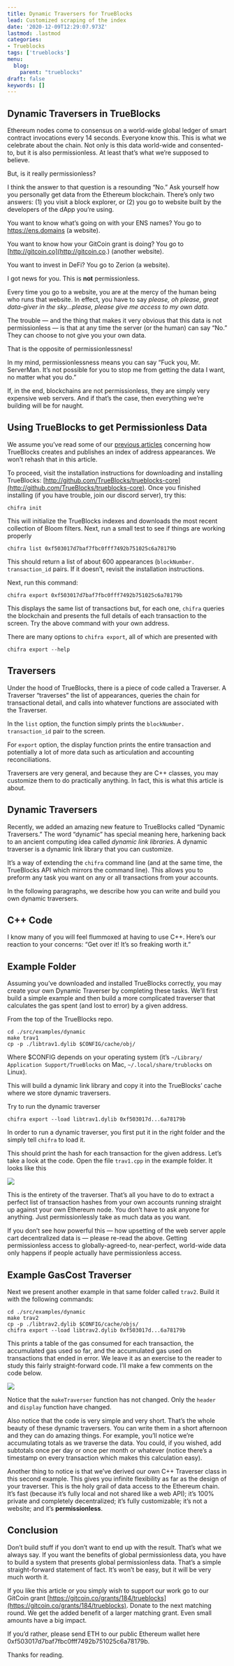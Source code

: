 ```yaml
---
title: Dynamic Traversers for TrueBlocks
lead: Customized scraping of the index
date: '2020-12-09T12:29:07.973Z'
lastmod: .lastmod
categories:
- Trueblocks
tags: ['trueblocks']
menu:
  blog:
    parent: "trueblocks"
draft: false
keywords: []
---
```


## Dynamic Traversers in TrueBlocks

Ethereum nodes come to consensus on a world-wide global ledger of smart contract invocations every 14 seconds.
Everyone know this. This is what we celebrate about the chain. Not only is this data world-wide and consented-to,
but it is also permissionless. At least that’s what we’re supposed to believe.

But, is it really permissionless?

I think the answer to that question is a resounding “No.” Ask yourself how you personally get data from the
Ethereum blockchain. There’s only two answers: (1) you visit a block explorer, or (2) you go to website built
by the developers of the dApp you’re using.

You want to know what’s going on with your ENS names? You go to https://ens.domains (a website).

You want to know how your GitCoin grant is doing? You go to [http://gitcoin.co](http://gitcoin.co.) (another website).

You want to invest in DeFi? You go to Zerion (a website).

I got news for you. This is **not** permissionless.

Every time you go to a website, you are at the mercy of the human being who runs that website. In effect, you have
to say _please, oh please, great data-giver in the sky…please, please give me access to my own data._

The trouble — and the thing that makes it very obvious that this data is not permissionless — is that at any time
the server (or the human) can say “No.” They can choose to not give you your own data.

That is the opposite of permissionlessness!

In my mind, permissionlessness means you can say “Fuck you, Mr. ServerMan. It’s not possible for you to stop me from
getting the data I want, no matter what you do.”

If, in the end, blockchains are not permissionless, they are simply very expensive web servers. And if that’s the case,
then everything we’re building will be for naught.

## Using TrueBlocks to get Permissionless Data

We assume you’ve read some of our [previous articles](/blog) concerning how TrueBlocks
creates and publishes an index of address appearances. We won’t rehash that in this article.

To proceed, visit the installation instructions for downloading and installing TrueBlocks: [http://github.com/TrueBlocks/trueblocks-core](http://github.com/TrueBlocks/trueblocks-core).
Once you finished installing (if you have trouble, join our discord server), try this:

```[shell]
chifra init
```

This will initialize the TrueBlocks indexes and downloads the most recent collection of Bloom filters. Next, run
a small test to see if things are working properly

```[shell]
chifra list 0xf503017d7baf7fbc0fff7492b751025c6a78179b
```

This should return a list of about 600 appearances (`blockNumber. transaction_id` pairs. If it doesn’t, revisit the installation instructions.

Next, run this command:

```[shell]
chifra export 0xf503017d7baf7fbc0fff7492b751025c6a78179b
```

This displays the same list of transactions but, for each one, `chifra` queries the blockchain and presents the full details of each transaction to the screen. Try the above command with your own address.

There are many options to `chifra export`, all of which are presented with

```[shell]
chifra export --help
```

## Traversers

Under the hood of TrueBlocks, there is a piece of code called a Traverser. A Traverser “traverses” the list of appearances, queries the chain for transactional detail, and calls into whatever functions are associated with the Traverser.

In the `list` option, the function simply prints the `blockNumber. transaction_id` pair to the screen.

For `export` option, the display function prints the entire transaction and potentially a lot of more data such as articulation and accounting reconciliations.

Traversers are very general, and because they are C++ classes, you may customize them to do practically anything. In fact, this is what this article is about.

## Dynamic Traversers

Recently, we added an amazing new feature to TrueBlocks called “Dynamic Traversers.” The word “dynamic” has special meaning here, harkening back to an ancient computing idea called _dynamic link libraries_. A dynamic traverser is a dynamic link library that you can customize.

It’s a way of extending the `chifra` command line (and at the same time, the TrueBlocks API which mirrors the command line). This allows you to preform any task you want on any or all transactions from your accounts.

In the following paragraphs, we describe how you can write and build you own dynamic traversers.

## C++ Code

I know many of you will feel flummoxed at having to use C++. Here’s our reaction to your concerns: “Get over it! It’s so freaking worth it.”

## Example Folder

Assuming you’ve downloaded and installed TrueBlocks correctly, you may create your own Dynamic Traverser by completing these tasks. We’ll first build a simple example and then build a more complicated traverser that calculates the gas spent (and lost to error) by a given address.

From the top of the TrueBlocks repo.

```[shell]
cd ./src/examples/dynamic  
make trav1  
cp -p ./libtrav1.dylib $CONFIG/cache/obj/
```

Where $CONFIG depends on your operating system (it’s `~/Library/ Application Support/TrueBlocks` on Mac, `~/.local/share/trublocks` on Linux).

This will build a dynamic link library and copy it into the TrueBlocks’ cache where we store dynamic traversers.

Try to run the dynamic traverser

```[shell]
chifra export --load libtrav1.dylib 0xf503017d...6a78179b
```

In order to run a dynamic traverser, you first put it in the right folder and the simply tell `chifra` to load it.

This should print the hash for each transaction for the given address. Let’s take a look at the code. Open the file `trav1.cpp` in the example folder. It looks like this

![](https://miro.medium.com/max/3568/1*SnG659FoS0OA77uLeBNHnw.png)

This is the entirety of the traverser. That’s all you have to do to extract a perfect list of transaction hashes from your own accounts running straight up against your own Ethereum node. You don’t have to ask anyone for anything. Just permissionlessly take as much data as you want.

If you don’t see how powerful this — how upsetting of the web server apple cart decentralized data is — please re-read the above. Getting permissionless access to globally-agreed-to, near-perfect, world-wide data only happens if people actually have permissionless access.

## Example GasCost Traverser

Next we present another example in that same folder called `trav2`. Build it with the following commands:

```[shell]
cd ./src/examples/dynamic  
make trav2  
cp -p ./libtrav2.dylib $CONFIG/cache/objs/  
chifra export --load libtrav2.dylib 0xf503017d...6a78179b
```

This prints a table of the gas consumed for each transaction, the accumulated gas used so far, and the accumulated gas used on transactions that ended in error. We leave it as an exercise to the reader to study this fairly straight-forward code. I’ll make a few comments on the code below.

![](https://miro.medium.com/max/4336/1*49tNDX89nLCoIWvF7qdyEg.png)

Notice that the `makeTraverser` function has not changed. Only the `header` and `display` function have changed.

Also notice that the code is very simple and very short. That’s the whole beauty of these dynamic traversers. You can write them in a short afternoon and they can do amazing things. For example, you’ll notice we’re accumulating totals as we traverse the data. You could, if you wished, add subtotals once per day or once per month or whatever (notice there’s a timestamp on every transaction which makes this calculation easy).

Another thing to notice is that we’ve derived our own C++ Traverser class in this second example. This gives you infinite flexibility as far as the design of your traverser. This is the holy grail of data access to the Ethereum chain. It’s fast (because it’s fully local and not shared like a web API); it’s 100% private and completely decentralized; it’s fully customizable; it’s not a website; and it’s **permissionless**.

## Conclusion

Don’t build stuff if you don’t want to end up with the result. That’s what we always say. If you want the benefits of global permissionless data, you have to build a system that presents global permissionless data. That’s a simple straight-forward statement of fact. It’s won’t be easy, but it will be very much worth it.

If you like this article or you simply wish to support our work go to our GitCoin grant [https://gitcoin.co/grants/184/trueblocks](https://gitcoin.co/grants/184/trueblocks). Donate to the next matching round. We get the added benefit of a larger matching grant. Even small amounts have a big impact.

If you’d rather, please send ETH to our public Ethereum wallet here 0xf503017d7baf7fbc0fff7492b751025c6a78179b.

Thanks for reading.
